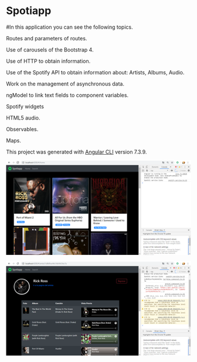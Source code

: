 # Spotiapp

#In this application you can see the following topics.

Routes and parameters of routes.

Use of carousels of the Bootstrap 4.

Use of HTTP to obtain information.

Use of the Spotify API to obtain information about: Artists, Albums, Audio.

Work on the management of asynchronous data.

ngModel to link text fields to component variables.

Spotify widgets

HTML5 audio.

Observables.

Maps.

This project was generated with [Angular CLI](https://github.com/angular/angular-cli) version 7.3.9.

![alt text](https://github.com/albamaister/04_angular_spotify/blob/master/src/assets/img/spotify1.png) 

![alt text](https://github.com/albamaister/04_angular_spotify/blob/master/src/assets/img/spotify2.png) 

